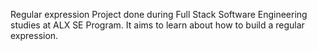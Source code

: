 Regular expression Project done during Full Stack Software Engineering studies at ALX SE Program. It aims to learn about how to build a regular expression.
